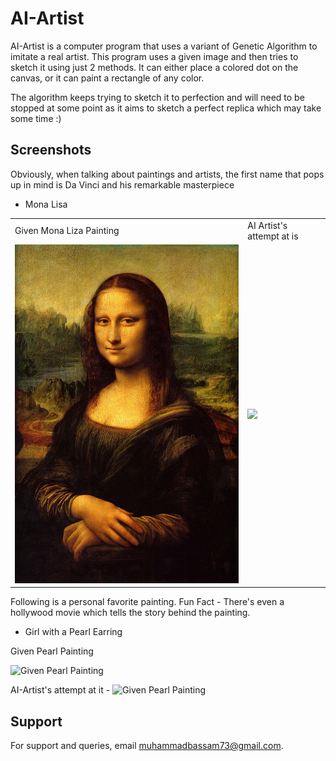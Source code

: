 
# AI-Artist


AI-Artist is a computer program that uses a variant of Genetic Algorithm to imitate a real artist. This program uses a given image and then tries to sketch it using just 2 methods. It can either place a colored dot on the canvas, or it can paint a rectangle of any color. 

The algorithm keeps trying to sketch it to perfection and will need to be stopped at some point as it aims to sketch a perfect replica which may take some time :)

## Screenshots

Obviously, when talking about paintings and artists, the first name that pops up in mind is Da Vinci and his remarkable masterpiece 

- Mona Lisa 

<table>
  <tr>
     <td>Given Mona Liza Painting</td>
     <td>AI Artist's attempt at is</td>
  </tr>
  <tr>
    <td><img src="test4.jpg" width=500></td>
    <td><img src="ss/monaliza.gif" width=500></td>
  </tr>
 </table>

Following is a personal favorite painting. Fun Fact - There's even a hollywood movie which tells the story behind the painting.

- Girl with a Pearl Earring


Given Pearl Painting 

![Given Pearl Painting](test3.gif)

AI-Artist's attempt at it - 
![Given Pearl Painting](ss/pearearring.gif)


## Support

For support and queries, email muhammadbassam73@gmail.com.

